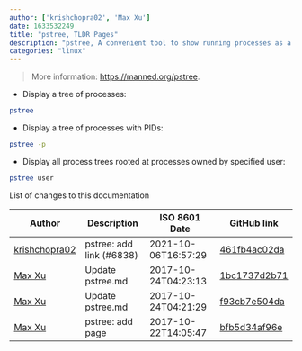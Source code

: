 ```yaml
---
author: ['krishchopra02', 'Max Xu']
date: 1633532249
title: "pstree, TLDR Pages"
description: "pstree, A convenient tool to show running processes as a tree."
categories: "linux"
---
```

> More information: <https://manned.org/pstree>.

- Display a tree of processes:

```bash
pstree
```

- Display a tree of processes with PIDs:

```bash
pstree -p
```

- Display all process trees rooted at processes owned by specified user:

```bash
pstree user
```
List of changes to this documentation


Author | Description | ISO 8601 Date | GitHub link
------|-----|-----|-----
[krishchopra02](mailto:77331421+krishchopra02@users.noreply.github.com) | pstree: add link (#6838) | 2021-10-06T16:57:29 | [461fb4ac02da](https://github.com/tldr-pages/tldr/commit/461fb4ac02da6e2f2c229cd5c50d845e74fdb392)
[Max Xu](mailto:xuhuan@live.cn) | Update pstree.md | 2017-10-24T04:23:13 | [1bc1737d2b71](https://github.com/tldr-pages/tldr/commit/1bc1737d2b71b07a16fa661d8a3875249f1b8aee)
[Max Xu](mailto:xuhuan@live.cn) | Update pstree.md | 2017-10-24T04:21:29 | [f93cb7e504da](https://github.com/tldr-pages/tldr/commit/f93cb7e504da0678a42b98ecaaba978f52f96a6b)
[Max Xu](mailto:xuhuan@live.cn) | pstree: add page | 2017-10-22T14:05:47 | [bfb5d34af96e](https://github.com/tldr-pages/tldr/commit/bfb5d34af96ed2ade035b1ef0d21e0a98d781518)

